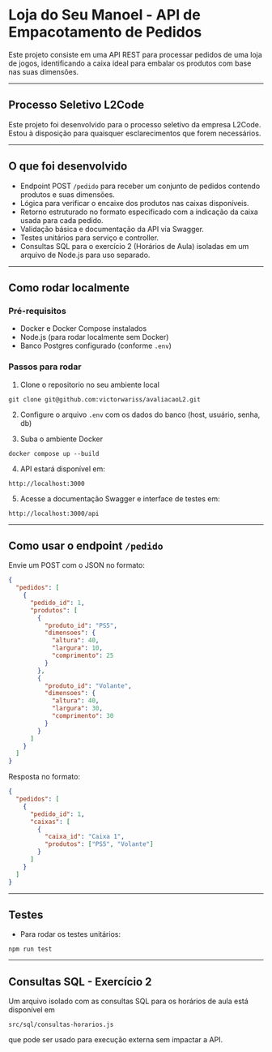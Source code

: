 # Loja do Seu Manoel - API de Empacotamento de Pedidos

Este projeto consiste em uma API REST para processar pedidos de uma loja de jogos, identificando a caixa ideal para embalar os produtos com base nas suas dimensões.

---

## Processo Seletivo L2Code

Este projeto foi desenvolvido para o processo seletivo da empresa L2Code.  
Estou à disposição para quaisquer esclarecimentos que forem necessários.

---

## O que foi desenvolvido

- Endpoint POST `/pedido` para receber um conjunto de pedidos contendo produtos e suas dimensões.
- Lógica para verificar o encaixe dos produtos nas caixas disponíveis.
- Retorno estruturado no formato especificado com a indicação da caixa usada para cada pedido.
- Validação básica e documentação da API via Swagger.
- Testes unitários para serviço e controller.
- Consultas SQL para o exercício 2 (Horários de Aula) isoladas em um arquivo de Node.js para uso separado.

---

## Como rodar localmente

### Pré-requisitos

- Docker e Docker Compose instalados
- Node.js (para rodar localmente sem Docker)
- Banco Postgres configurado (conforme `.env`)

### Passos para rodar

1. Clone o repositorio no seu ambiente local

```text
git clone git@github.com:victorwariss/avaliacaoL2.git
```

2. Configure o arquivo `.env` com os dados do banco (host, usuário, senha, db)

3. Suba o ambiente Docker

```text
docker compose up --build
```

4. API estará disponível em:

```text
http://localhost:3000
```

5. Acesse a documentação Swagger e interface de testes em:

```text
http://localhost:3000/api
```

---

## Como usar o endpoint `/pedido`

Envie um POST com o JSON no formato:

```json
{
  "pedidos": [
    {
      "pedido_id": 1,
      "produtos": [
        {
          "produto_id": "PS5",
          "dimensoes": {
            "altura": 40,
            "largura": 10,
            "comprimento": 25
          }
        },
        {
          "produto_id": "Volante",
          "dimensoes": {
            "altura": 40,
            "largura": 30,
            "comprimento": 30
          }
        }
      ]
    }
  ]
}
```

Resposta no formato:

```json
{
  "pedidos": [
    {
      "pedido_id": 1,
      "caixas": [
        {
          "caixa_id": "Caixa 1",
          "produtos": ["PS5", "Volante"]
        }
      ]
    }
  ]
}
```

---

## Testes

- Para rodar os testes unitários:

```text
npm run test
```

---

## Consultas SQL - Exercício 2

Um arquivo isolado com as consultas SQL para os horários de aula está disponível em

```text
src/sql/consultas-horarios.js
```

que pode ser usado para execução externa sem impactar a API.
